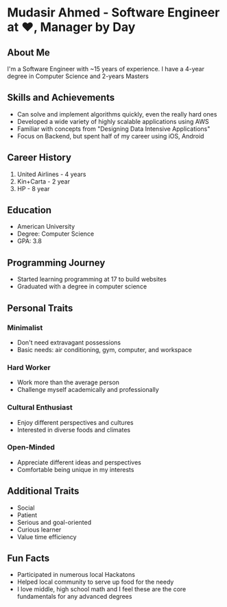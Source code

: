 # Mudasir Ahmed - Software Engineer at ❤️, Manager by Day

## About Me

I'm a Software Engineer with ~15 years of experience. I have a 4-year degree in Computer Science and 2-years Masters

## Skills and Achievements

- Can solve and implement algorithms quickly, even the really hard ones
- Developed a wide variety of highly scalable applications using AWS
- Familiar with concepts from "Designing Data Intensive Applications"
- Focus on Backend, but spent half of my career using iOS, Android

## Career History

1. United Airlines - 4 years
2. Kin+Carta - 2 year
3. HP - 8 year

## Education

- American University
- Degree: Computer Science
- GPA: 3.8

## Programming Journey

- Started learning programming at 17 to build websites
- Graduated with a degree in computer science

## Personal Traits

### Minimalist
- Don't need extravagant possessions
- Basic needs: air conditioning, gym, computer, and workspace

### Hard Worker
- Work more than the average person
- Challenge myself academically and professionally

### Cultural Enthusiast
- Enjoy different perspectives and cultures
- Interested in diverse foods and climates

### Open-Minded
- Appreciate different ideas and perspectives
- Comfortable being unique in my interests

## Additional Traits

- Social
- Patient
- Serious and goal-oriented
- Curious learner
- Value time efficiency

## Fun Facts

- Participated in numerous local Hackatons
- Helped local community to serve up food for the needy
- I love middle, high school math and I feel these are the core fundamentals for any advanced degrees
